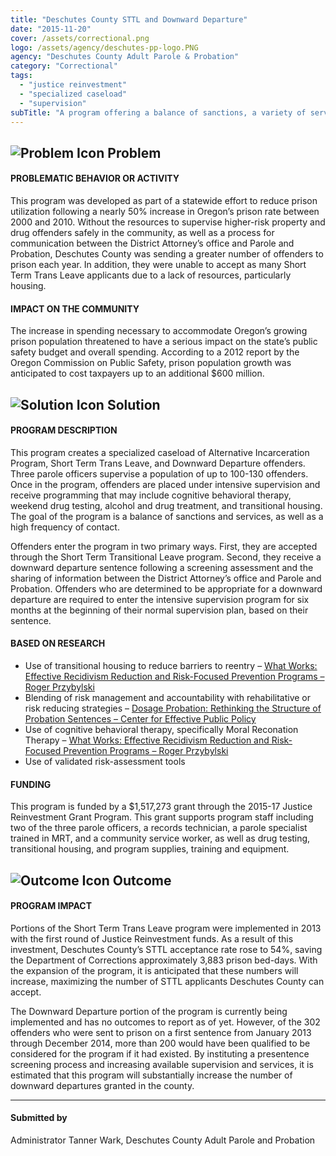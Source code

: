 ```yaml
---
title: "Deschutes County STTL and Downward Departure"
date: "2015-11-20"
cover: /assets/correctional.png
logo: /assets/agency/deschutes-pp-logo.PNG
agency: "Deschutes County Adult Parole & Probation"
category: "Correctional"
tags:
  - "justice reinvestment"
  - "specialized caseload"
  - "supervision"
subTitle: "A program offering a balance of sanctions, a variety of services, and a high frequency of contact aims to reduce recidivism and prison bed-days for offenders in Deschutes County."
---
```


## ![Problem Icon](https://github.com/google/material-design-icons/raw/master/alert/1x_web/ic_error_outline_black_48dp.png "Problem") Problem

#### PROBLEMATIC BEHAVIOR OR ACTIVITY

This program was developed as part of a statewide effort to reduce prison utilization following a nearly 50% increase in Oregon’s prison rate between 2000 and 2010. Without the resources to supervise higher-risk property and drug offenders safely in the community, as well as a process for communication between the District Attorney’s office and Parole and Probation, Deschutes County was sending a greater number of offenders to prison each year. In addition, they were unable to accept as many Short Term Trans Leave applicants due to a lack of resources, particularly housing.

#### IMPACT ON THE COMMUNITY

The increase in spending necessary to accommodate Oregon’s growing prison population threatened to have a serious impact on the state’s public safety budget and overall spending. According to a 2012 report by the Oregon Commission on Public Safety, prison population growth was anticipated to cost taxpayers up to an additional $600 million.

## ![Solution Icon](https://github.com/google/material-design-icons/raw/master/action/1x_web/ic_lightbulb_outline_black_48dp.png "Solution") Solution

#### PROGRAM DESCRIPTION

This program creates a specialized caseload of Alternative Incarceration Program, Short Term Trans Leave, and Downward Departure offenders. Three parole officers supervise a population of up to 100-130 offenders. Once in the program, offenders are placed under intensive supervision and receive programming that may include cognitive behavioral therapy, weekend drug testing, alcohol and drug treatment, and transitional housing. The goal of the program is a balance of sanctions and services, as well as a high frequency of contact.

Offenders enter the program in two primary ways. First, they are accepted through the Short Term Transitional Leave program. Second, they receive a downward departure sentence following a screening assessment and the sharing of information between the District Attorney’s office and Parole and Probation. Offenders who are determined to be appropriate for a downward departure are required to enter the intensive supervision program for six months at the beginning of their normal supervision plan, based on their sentence.

#### BASED ON RESEARCH

- Use of transitional housing to reduce barriers to reentry – [What Works: Effective Recidivism Reduction and Risk-Focused Prevention Programs – Roger Przybylski](https://cdpsdocs.state.co.us/ccjj/Resources/Ref/WhatWorks2008.pdf)
- Blending of risk management and accountability with rehabilitative or risk reducing strategies – [Dosage Probation: Rethinking the Structure of Probation Sentences – Center for Effective Public Policy](https://www.fppoa.org/sites/default/files/dosage.pdf)
- Use of cognitive behavioral therapy, specifically Moral Reconation Therapy – [What Works: Effective Recidivism Reduction and Risk-Focused Prevention Programs – Roger Przybylski](https://cdpsdocs.state.co.us/ccjj/Resources/Ref/WhatWorks2008.pdf)
- Use of validated risk-assessment tools

#### FUNDING

This program is funded by a $1,517,273 grant through the 2015-17 Justice Reinvestment Grant Program. This grant supports program staff including two of the three parole officers, a records technician, a parole specialist trained in MRT, and a community service worker, as well as drug testing, transitional housing, and program supplies, training and equipment.

## ![Outcome Icon](https://github.com/google/material-design-icons/raw/master/action/1x_web/ic_view_list_black_48dp.png "Outcome") Outcome

#### PROGRAM IMPACT

Portions of the Short Term Trans Leave program were implemented in 2013 with the first round of Justice Reinvestment funds. As a result of this investment, Deschutes County’s STTL acceptance rate rose to 54%, saving the Department of Corrections approximately 3,883 prison bed-days. With the expansion of the program, it is anticipated that these numbers will increase, maximizing the number of STTL applicants Deschutes County can accept.

The Downward Departure portion of the program is currently being implemented and has no outcomes to report as of yet. However, of the 302 offenders who were sent to prison on a first sentence from January 2013 through December 2014, more than 200 would have been qualified to be considered for the program if it had existed. By instituting a presentence screening process and increasing available supervision and services, it is estimated that this program will substantially increase the number of downward departures granted in the county.

---

#### Submitted by
Administrator Tanner Wark, Deschutes County Adult Parole and Probation
